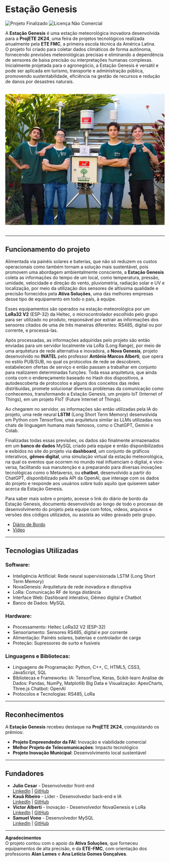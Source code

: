 # Estação Genesis
![Projeto Finalizado](https://img.shields.io/badge/Status-Finalizado-brightgreen)
![Licença Não Comercial](https://img.shields.io/badge/Licen%C3%A7a-N%C3%A3o--Comercial-red)

A **Estação Genesis** é uma estação meteorológica inovadora desenvolvida para a **ProjETE 2K24**, uma feira de projetos tecnológicos realizada anualmente pela **ETE FMC**, a primeira escola técnica da América Latina.  
O projeto foi criado para coletar dados climáticos de forma autônoma, fornecendo previsões meteorológicas precisas e eliminando a dependência de sensores de baixa precisão ou interpretações humanas complexas.  
Inicialmente projetada para o agronegócio, a Estação Genesis é versátil e pode ser aplicada em turismo, transporte e administração pública, promovendo sustentabilidade, eficiência na gestão de recursos e redução de danos por desastres naturais.

</br>
<div align="center">
  <img src="./FotoProjetoEquipe.png" alt="Foto do Grupo com o Projeto" width="600">
</div>
</br>

---

## Funcionamento do projeto

Alimentada via painéis solares e baterias, que não só reduzem os custos operacionais como também tornam a solução mais sustentável, pois promovem uma abordagem ambientalmente consciente, a **Estação Genesis** coleta as informações do tempo de um local, como temperatura, pressão, umidade, velocidade e direção do vento, pluviometria, radiação solar e UV e localização, por meio da utilização dos sensores de altíssima qualidade e precisão fornecidos pela **Ativa Soluções**, uma das melhores empresas desse tipo de equipamento em todo o país, à equipe.

Esses equipamentos são operados na estação meteorológica por um **LoRa32 V2** (ESP-32) da Heltec, o microcontrolador escolhido pelo grupo para ser utilizado no produto, responsável por extrair as informações dos sensores citados de uma de três maneiras diferentes: RS485, digital ou por corrente, e processá-las.

Após processadas, as informações adquiridas pelo projeto são então enviadas para um servidor localmente via LoRa (Long Range), por meio de uma arquitetura de rede alternativa e inovadora, a **Nova Genesis**, projeto desenvolvido no **INATEL** pelo professor **Antônio Marcos Alberti**, que opera no estilo PUB/SUB, no qual os protocolos de rede se descobrem, estabelecem ofertas de serviço e então passam a trabalhar em conjunto para realizarem determinadas funções. Toda essa arquitetura, que ainda conta com o endereçamento baseado no Hash dos dispositivos, a autodescoberta de protocolos e alguns dos conceitos das redes distribuídas, promete solucionar diversos problemas da comunicação como conhecemos, transformando a Estação Genesis, um projeto IoT (Internet of Things), em um projeto FIoT (Future Internet of Things).

Ao chegarem no servidor, as informações são então utilizadas pela IA do projeto, uma rede neural **LSTM** (Long Short Term Memory) desenvolvida em Python com Tensorflow, uma arquitetura similar às LLMs utilizadas nos chats de linguagem humana mais famosos, como o ChatGPT, Gemini e Colab.

Finalizadas todas essas previsões, os dados são finalmente armazenados em um **banco de dados** MySQL criado pela equipe e então disponibilizados e exibidos no site do projeto via **dashboard**, um conjunto de gráficos interativos, **gêmeo digital**, uma simulação virtual da estação meteorológica, na qual os eventos que ocorrem no mundo real influenciam o digital, e vice-versa, facilitando sua manutenção e a preparando para diversas inovações tecnológicas como o Metaverso, ou **chatbot**, desenvolvido a partir do ChatGPT, disponibilizado pela API da OpenAI, que interage com os dados do projeto e responde aos usuários sobre tudo aquilo que quiserem saber acerca da Estação Genesis.

Para saber mais sobre o projeto, acesse o link do diário de bordo da Estação Genesis, documento desenvolvido ao longo de todo o processo de desenvolvimento do projeto pela equipe com fotos, vídeos, arquivos e versões dos códigos utilizados, ou assista ao vídeo gravado pelo grupo.
- [Diário de Bordo](https://powerful-borogovia-5d3.notion.site/Di-rio-de-Bordo-b80a633d32ad4d6d85510eee0a9d1a12)
- [Vídeo](https://youtu.be/wb_kGaT5vpk?si=zksXfxjZhVxrBi8B)

---

## Tecnologias Utilizadas

### Software:
- Inteligência Artificial: Rede neural supervisionada LSTM (Long Short Term Memory)
- NovaGenesis: Arquitetura de rede inovadora e disruptiva
- LoRa: Comunicação RF de longa distância
- Interface Web: Dashboard interativo, Gêmeo digital e Chatbot
- Banco de Dados: MySQL 

### Hardware:
- Processamento: Heltec LoRa32 V2 (ESP-32)
- Sensoriamento: Sensores RS485, digital e por corrente
- Alimentação: Painéis solares, baterias e controlador de carga
- Proteção: Supressores de surto e fusíveis

### Linguagens e Bibliotecas:
- Linguagens de Programação: Python, C++, C, HTML5, CSS3, JavaScript, SQL
- Bibliotecas e Frameworks:
  IA: TensorFlow, Keras, Scikit-learn
  Análise de Dados: Pandas, NumPy, Matplotlib
  Big Data e Visualização: ApexCharts, Three.js
  Chatbot: OpenAI
- Protocolos e Tecnologias: RS485, LoRa

---

## Reconhecimentos

A **Estação Genesis** recebeu destaque na **ProjETE 2K24**, conquistando os prêmios:
- **Projeto Empreendedor da FAI**: Inovação e viabilidade comercial
- **Melhor Projeto de Telecomunicações**: Impacto tecnológico
- **Projeto Inovação Municipal**: Desenvolvimento local sustentável

---

## Fundadores

- **Julio Cesar** - Desenvolvedor front-end  
  [LinkedIn](https://www.linkedin.com/in/julio-cesar-magalhães-3a3542277/) | [GitHub](https://github.com/PkJulioETE)  
- **Kauã Ribeiro** - Líder - Desenvolvedor back-end e IA  
  [LinkedIn](https://www.linkedin.com/in/kaua-ribeiro17/) | [GitHub](https://github.com/Kauakim)  
- **Victor Alberti** - Inovação - Desenvolvedor NovaGenesis e LoRa  
  [LinkedIn](https://www.linkedin.com/in/victor-alexandre-de-jesus-alberti-328686288/) | [GitHub](https://github.com/Scalifax)  
- **Samuel Vono** - Desenvolvedor MySQL  
  [LinkedIn](https://www.linkedin.com/in/samuel-vono/) | [GitHub](https://github.com/Samelkk)  

---

**Agradecimentos**  
O projeto contou com o apoio da **Ativa Soluções**, que forneceu equipamentos de alta precisão, e da **ETE-FMC**, com orientação dos professores **Alan Lemes** e **Ana Letícia Gomes Gonçalves**.  
